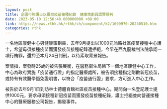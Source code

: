 ```yaml
---
layout: post
title: 企圖行賄護士以獲取疫苗接種紀錄　健康策劃員認罪候判
date: 2023-05-10 12:56:48.000000000 +08:00
link: https://news.rthk.hk/rthk/ch/component/k2/1699970-20230510.htm
categories: rthk
---
```


一名地區康健中心男健康策劃員，去年9月提出以1000元賄賂社區疫苗接種中心護士，希望毋須接種疫苗而獲發疫苗接種紀錄遭拒絕，今早在西九龍裁判法院承認一項行賄罪，還押至本月24日判刑，以待索取背景報告。

案情指，案發時25歲的被告張展衡，在醫務衞生局轄下一個地區康健中心工作，中心為政府實施「疫苗通行證」的指定醫療處所，被告須接種指定劑數新冠疫苗，或持有有效醫學豁免證明書，以符合「疫苗通行證」要求，方可進入中心工作。

被告於去年9月1日到訪林士德體育館社區疫苗接種中心，期間向一名登記護士提供1000元，要求毋須接種新冠疫苗而獲發疫苗接種紀錄，護士拒絕並向營運接種中心的醫療服務公司報告，揭發事件。

